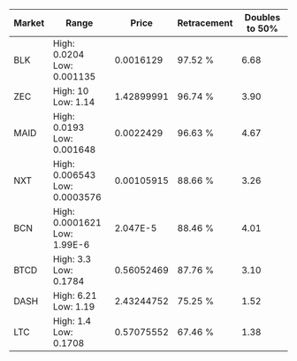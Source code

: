 | Market | Range | Price| Retracement | Doubles to 50% |
| --- | --- | --- | --- | --- |
| BLK | High: 0.0204<br />Low: 0.001135 | 0.0016129 | 97.52 % | 6.68 |
| ZEC | High: 10<br />Low: 1.14 | 1.42899991 | 96.74 % | 3.90 |
| MAID | High: 0.0193<br />Low: 0.001648 | 0.0022429 | 96.63 % | 4.67 |
| NXT | High: 0.006543<br />Low: 0.0003576 | 0.00105915 | 88.66 % | 3.26 |
| BCN | High: 0.0001621<br />Low: 1.99E-6 | 2.047E-5 | 88.46 % | 4.01 |
| BTCD | High: 3.3<br />Low: 0.1784 | 0.56052469 | 87.76 % | 3.10 |
| DASH | High: 6.21<br />Low: 1.19 | 2.43244752 | 75.25 % | 1.52 |
| LTC | High: 1.4<br />Low: 0.1708 | 0.57075552 | 67.46 % | 1.38 |
